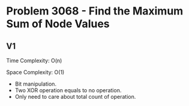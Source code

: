 # Problem 3068 - Find the Maximum Sum of Node Values

## V1

Time Complexity: O(n)

Space Complexity: O(1)

- Bit manipulation.
- Two XOR operation equals to no operation.
- Only need to care about total count of operation.

